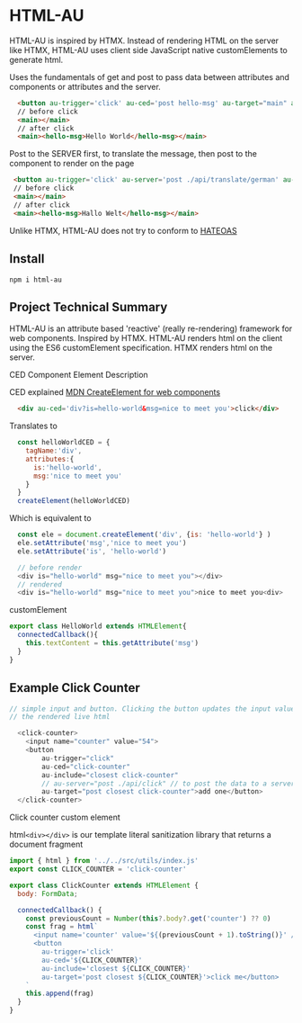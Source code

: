 # HTML-AU
HTML-AU is inspired by HTMX. Instead of rendering HTML on the server like HTMX, HTML-AU uses client side JavaScript native customElements to generate html.

Uses the fundamentals of get and post to pass data between attributes and components or attributes and the server.

``` html
  <button au-trigger='click' au-ced='post hello-msg' au-target="main" au-swap='innerHTML' name='msg' value='Hello World'>Show Message</button>
  // before click
  <main></main>
  // after click
  <main><hello-msg>Hello World</hello-msg></main>
 ```

Post to the SERVER first, to translate the message, then post to the component to render on the page
 ``` html
  <button au-trigger='click' au-server='post ./api/translate/german' au-ced='post hello-msg' au-target="main" au-swap='innerHTML' name='msg' value='Hello World'>Show Message</button>
  // before click
  <main></main>
  // after click
  <main><hello-msg>Hallo Welt</hello-msg></main>
 ```

Unlike HTMX, HTML-AU does not try to conform to [HATEOAS](https://en.wikipedia.org/wiki/HATEOAS)
## Install
```npm i html-au```


## Project Technical Summary
HTML-AU is an attribute based 'reactive' (really re-rendering) framework for web components. Inspired by HTMX.
HTML-AU renders html on the client using the ES6 customElement specification. HTMX renders html on the server.

CED Component Element Description

CED explained
[MDN CreateElement for web components](https://developer.mozilla.org/en-US/docs/Web/API/Document/createElement#web_component_example)

``` html
  <div au-ced='div?is=hello-world&msg=nice to meet you'>click</div>
```
Translates to 
``` js
  const helloWorldCED = {
    tagName:'div',
    attributes:{
      is:'hello-world',
      msg:'nice to meet you'
    }
  }
  createElement(helloWorldCED)
```
Which is equivalent to
``` js
  const ele = document.createElement('div', {is: 'hello-world'} )
  ele.setAttribute('msg','nice to meet you')
  ele.setAttribute('is', 'hello-world')

  // before render
  <div is="hello-world" msg="nice to meet you"></div>
  // rendered
  <div is="hello-world" msg="nice to meet you">nice to meet you<div>
```

customElement
``` js
export class HelloWorld extends HTMLElement{
  connectedCallback(){
    this.textContent = this.getAttribute('msg')
  }
}
```
## Example Click Counter

``` js
// simple input and button. Clicking the button updates the input value.
// the rendered live html

  <click-counter>
    <input name="counter" value="54">
    <button
        au-trigger="click"
        au-ced="click-counter"
        au-include="closest click-counter"
        // au-server="post ./api/click" // to post the data to a server, then send the results to the component
        au-target="post closest click-counter">add one</button>
  </click-counter>

```

Click counter custom element

html`<div></div>` is our template literal sanitization library that returns a document fragment
``` js
import { html } from '../../src/utils/index.js'
export const CLICK_COUNTER = 'click-counter'

export class ClickCounter extends HTMLElement {
  body: FormData;

  connectedCallback() {
    const previousCount = Number(this?.body?.get('counter') ?? 0)
    const frag = html`
      <input name='counter' value='${(previousCount + 1).toString()}' />
      <button
        au-trigger='click'
        au-ced='${CLICK_COUNTER}'
        au-include='closest ${CLICK_COUNTER}'
        au-target='post closest ${CLICK_COUNTER}'>click me</button>
    `
    this.append(frag)
  }
}

```
